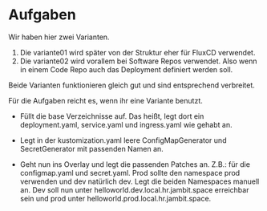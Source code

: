 # Aufgaben

Wir haben hier zwei Varianten. 

1) Die variante01 wird später von der Struktur eher für FluxCD verwendet.
2) Die variante02 wird vorallem bei Software Repos verwendet. Also wenn in einem Code Repo auch das Deployment definiert werden soll.

Beide Varianten funktionieren gleich gut und sind entsprechend verbreitet.

Für die Aufgaben reicht es, wenn ihr eine Variante benutzt. 

* Füllt die base Verzeichnisse auf. Das heißt, legt dort ein deployment.yaml, service.yaml und ingress.yaml wie gehabt an. 

* Legt in der kustomization.yaml leere ConfigMapGenerator und SecretGenerator mit passenden Namen an.

* Geht nun ins Overlay und legt die passenden Patches an. Z.B.: für die configmap.yaml und secret.yaml. Prod sollte den namespace prod verwenden und dev natürlich dev. Legt die beiden Namespaces manuell an. Dev soll nun unter helloworld.dev.local.hr.jambit.space erreichbar sein und prod unter helloworld.prod.local.hr.jambit.space.

